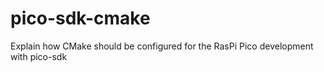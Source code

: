 # pico-sdk-cmake
Explain how CMake should be configured for the RasPi Pico development with pico-sdk
